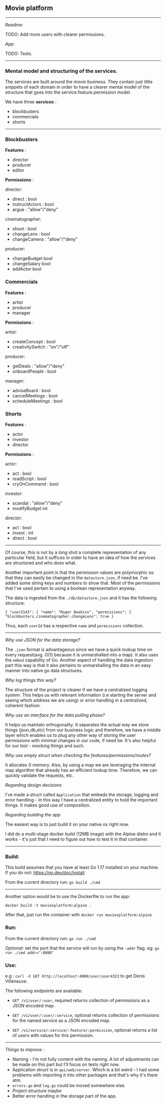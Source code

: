 ## Movie platform 


---

*Readme*:

TODO: Add more users with clearer permissions.

*App*:

TODO: Tests.


---


### Mental model and structuring of the services.

The services are built around the *movie business*. They contain just little snippets of each domain in order to have a
clearer mental model of the structure that goes into the service.feature.permission model.

We have three **services** :

- blockbusters
- commercials
- shorts

---
### Blockbusters

**Features** :

- director
- producer
- editor

**Permissions** :

director:

- direct : bool
- instructActors : bool
- argue : "allow"/"deny"

cinematographer:

- shoot : bool
- changeLens : bool
- changeCamera : "allow"/"deny"

producer:

- changeBudget bool
- changeSalary bool
- addActor bool

### Commercials

**Features** :

- artist
- producer
- manager

**Permissions** :

artist:

- createConcept : bool
- creativitySwitch : "on"/"off"

producer:

- getDeals : "allow"/"deny"
- onboardPeople : bool

manager:

- adviseBoard : bool
- cancelMeetings : bool
- scheduleMeetings : bool

### Shorts

**Features** :

- actor 
- investor
- director

**Permissions** :

actor:

- act : bool
- readScript : bool
- cryOnCommand : bool

investor:

- scandal : "allow"/"deny"
- modifyBudget int

director:

- act : bool
- invest : int
- direct : bool

---

Of course, this is not by a long shot a complete representation of any particular field, but it suffices in order to have an idea of how the services are structured and who does what.

Another important point is that the permission values are polymorphic so that they can easily be changed in the `datastore.json`, if need be. I've added some string keys and numbers to show that. Most of the permissions that I've used pertain to using a boolean representation anyway.


The data is ingested from the `./db/datastore.json` and it has the following structure:

`{
"user2143": {
"name": "Roger Deakins",
"permissions": {
"blockbusters.cinematographer.changeLens": true }
`   

Thus, each `userId` has a respective `name` and `permissions` collection. 

---
*Why use JSON for the data storage?*

The `.json` format is advantageous since we have a quick lookup time on every request(avg. O(1) because it is unmarshalled into a map). It also uses the `embed` capability of Go.
Another aspect of handling the data ingestion part this way is that it also pertains to unmarshalling the data in an easy manner into native go data structures.


*Why log things this way?*

The structure of the project is clearer if we have a centralized logging system. This helps us
with relevant information (i.e starting the server and seeing which address we are using) or error handling in a centralized, coherent fashion.

*Why use an interface for the data pulling phase?* 

It helps us maintain orthogonality. It separates the actual way we store things (json,db,etc) from our
business logic and therefore, we have a middle layer which enables us to plug any other way of storing
the user permissions with minimal changes in our code, if need be. It's also helpful for our test - mocking things and such.

*Why use empty struct when checking the features/permissions/routes?*

It allocates 0 memory. Also, by using a map we are leveraging the internal map algorithm that already has an efficient lookup time. Therefore, we can quickly validate the requests, etc. 

*Regarding design decisions*

I've made a struct called `Application` that embeds the storage, logging and error handling - In this way I have a centralized entity to hold the important things. It makes good use of composition.

*Regarding building the app*

The easiest way is to just build it on your native os right now.

I did do a multi-stage docker build (12MB image) with the Alpine distro and it works - it's just that I need to figure out how to test it in that container.


---

### Build:

This build assumes that you have at least Go 1.17 installed on your machine. If you do not: https://go.dev/doc/install

From the current directory run: `go build ./cmd`

---

Another option would be to use the Dockerfile to run the app:

`docker build -t moviesplatform:alpine .`

After that, just run the container with `docker run moviesplatform:alpine`


### Run:

From the current directory run: `go run ./cmd`

*Optional*: set the port that the service will run by using the `-addr` flag. eg: `go run ./cmd addr=":8080"`

### Use:
e.g : `curl -X GET http://localhost:4000/user/user4323` to get Denis Villeneuve.

The following endpoints are available:

- `GET /v1/user/:user`, required returns collection of permissions as a JSON encoded map.

- `GET /v1/user/:user/:service`, optional returns collection of permissions for the named service as a JSON encoded map.

- `GET /v1/service/:service/:feature/:permission`, optional returns a list of users with values for this permission.
---

*Things to improve* :

- Naming - I'm not fully content with the naming. A lot of adjustments can be made on this part but I'll focus on tests right now.
- Application struct is in `api/web/server`. Which is a bit weird - I had some problems with importing it into other packages and that's why it's there atm.
- `errors.go` and `log.go` could be moved somewhere else.
- Project structure maybe
- Better error handling in the storage part of the app.
